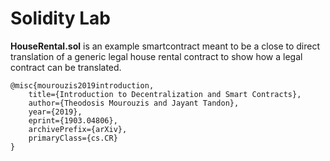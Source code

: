 # Solidity Lab

__HouseRental.sol__ is an example smartcontract meant to be a close to direct translation of a generic legal house rental contract to show how a legal contract can be translated.

```
@misc{mourouzis2019introduction,
    title={Introduction to Decentralization and Smart Contracts},
    author={Theodosis Mourouzis and Jayant Tandon},
    year={2019},
    eprint={1903.04806},
    archivePrefix={arXiv},
    primaryClass={cs.CR}
}
```
